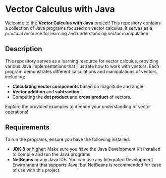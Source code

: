 # Vector Calculus with Java

Welcome to the **Vector Calculus with Java** project! This repository contains a collection of Java programs focused on vector calculus. It serves as a practical resource for learning and understanding vector manipulation.

## Description

This repository serves as a learning resource for vector calculus, providing various Java implementations that illustrate how to work with vectors. Each program demonstrates different calculations and manipulations of vectors, including:

- **Calculating vector components** based on magnitude and angle.
- **Vector addition** and **subtraction**.
- Computing the **dot product** and **cross product** of vectors.

Explore the provided examples to deepen your understanding of vector operations!

## Requirements

To run the programs, ensure you have the following installed:

- **JDK 8** or higher: Make sure you have the Java Development Kit installed to compile and run the Java programs.
- **NetBeans** or any Java IDE: You can use any Integrated Development Environment that supports Java, but NetBeans is recommended for ease of use with this project.
